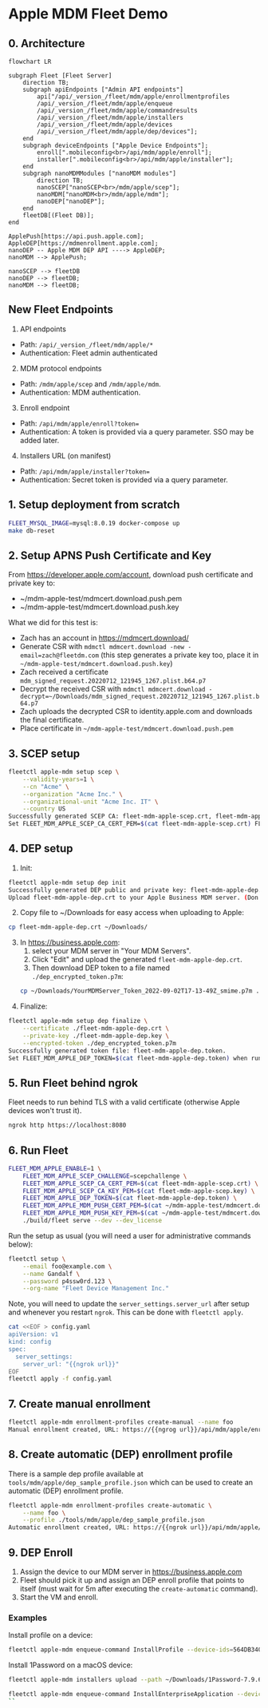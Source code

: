# Apple MDM Fleet Demo

## 0. Architecture

```mermaid
flowchart LR

subgraph Fleet [Fleet Server]
    direction TB;
    subgraph apiEndpoints ["Admin API endpoints"]
        api["/api/_version_/fleet/mdm/apple/enrollmentprofiles
        /api/_version_/fleet/mdm/apple/enqueue
        /api/_version_/fleet/mdm/apple/commandresults
        /api/_version_/fleet/mdm/apple/installers
        /api/_version_/fleet/mdm/apple/devices
        /api/_version_/fleet/mdm/apple/dep/devices"];
    end 
    subgraph deviceEndpoints ["Apple Device Endpoints"];
        enroll[".mobileconfig<br>/api/mdm/apple/enroll"];
        installer[".mobileconfig<br>/api/mdm/apple/installer"];
    end
    subgraph nanoMDMModules ["nanoMDM modules"]
        direction TB;
        nanoSCEP["nanoSCEP<br>/mdm/apple/scep"];
        nanoMDM["nanoMDM<br>/mdm/apple/mdm"];
        nanoDEP["nanoDEP"];
    end
    fleetDB[(Fleet DB)];
end

ApplePush[https://api.push.apple.com];
AppleDEP[https://mdmenrollment.apple.com];
nanoDEP -- Apple MDM DEP API ----> AppleDEP;
nanoMDM --> ApplePush;

nanoSCEP --> fleetDB
nanoDEP --> fleetDB;
nanoMDM --> fleetDB;
```

## New Fleet Endpoints

1. API endpoints
- Path: `/api/_version_/fleet/mdm/apple/*`
- Authentication: Fleet admin authenticated

2. MDM protocol endpoints
- Path: `/mdm/apple/scep` and `/mdm/apple/mdm`.
- Authentication: MDM authentication.

3. Enroll endpoint
- Path: `/api/mdm/apple/enroll?token=`
- Authentication: A token is provided via a query parameter. SSO may be added later.

4. Installers URL (on manifest)
- Path: `/api/mdm/apple/installer?token=`
- Authentication: Secret token is provided via a query parameter.

## 1. Setup deployment from scratch

```sh
FLEET_MYSQL_IMAGE=mysql:8.0.19 docker-compose up
make db-reset
```

## 2. Setup APNS Push Certificate and Key

From https://developer.apple.com/account, download push certificate and private key to:
- ~/mdm-apple-test/mdmcert.download.push.pem
- ~/mdm-apple-test/mdmcert.download.push.key

What we did for this test is:
- Zach has an account in https://mdmcert.download/
- Generate CSR with `mdmctl mdmcert.download -new -email=zach@fleetdm.com` (this step generates a private key too, place it in `~/mdm-apple-test/mdmcert.download.push.key`)
- Zach received a certificate `mdm_signed_request.20220712_121945_1267.plist.b64.p7`
- Decrypt the received CSR with `mdmctl mdmcert.download -decrypt=~/Downloads/mdm_signed_request.20220712_121945_1267.plist.b64.p7`
- Zach uploads the decrypted CSR to identity.apple.com and downloads the final certificate.
- Place certificate in `~/mdm-apple-test/mdmcert.download.push.pem`

## 3. SCEP setup

```sh
fleetctl apple-mdm setup scep \
    --validity-years=1 \
    --cn "Acme" \
    --organization "Acme Inc." \
    --organizational-unit "Acme Inc. IT" \
    --country US
Successfully generated SCEP CA: fleet-mdm-apple-scep.crt, fleet-mdm-apple-scep.key.
Set FLEET_MDM_APPLE_SCEP_CA_CERT_PEM=$(cat fleet-mdm-apple-scep.crt) FLEET_MDM_APPLE_SCEP_CA_KEY_PEM=$(cat fleet-mdm-apple-scep.key) when running Fleet.
```

## 4. DEP setup

1. Init:
```sh
fleetctl apple-mdm setup dep init
Successfully generated DEP public and private key: fleet-mdm-apple-dep.crt, fleet-mdm-apple-dep.key
Upload fleet-mdm-apple-dep.crt to your Apple Business MDM server. (Don't forget to click "Save" after uploading it.)%
```
2. Copy file to ~/Downloads for easy access when uploading to Apple:
```sh
cp fleet-mdm-apple-dep.crt ~/Downloads/
```
3. In https://business.apple.com:
   1. select your MDM server in "Your MDM Servers".
   2. Click "Edit" and upload the generated `fleet-mdm-apple-dep.crt`.
   3. Then download DEP token to a file named `./dep_encrypted_token.p7m`:
    ```sh
    cp ~/Downloads/YourMDMServer_Token_2022-09-02T17-13-49Z_smime.p7m ./dep_encrypted_token.p7m
    ```
4. Finalize:
```sh
fleetctl apple-mdm setup dep finalize \
    --certificate ./fleet-mdm-apple-dep.crt \
    --private-key ./fleet-mdm-apple-dep.key \
    --encrypted-token ./dep_encrypted_token.p7m
Successfully generated token file: fleet-mdm-apple-dep.token.
Set FLEET_MDM_APPLE_DEP_TOKEN=$(cat fleet-mdm-apple-dep.token) when running Fleet.
```

## 5. Run Fleet behind ngrok

Fleet needs to run behind TLS with a valid certificate (otherwise Apple devices won't trust it).

```sh
ngrok http https://localhost:8080
```

## 6. Run Fleet

```sh
FLEET_MDM_APPLE_ENABLE=1 \
    FLEET_MDM_APPLE_SCEP_CHALLENGE=scepchallenge \
    FLEET_MDM_APPLE_SCEP_CA_CERT_PEM=$(cat fleet-mdm-apple-scep.crt) \
    FLEET_MDM_APPLE_SCEP_CA_KEY_PEM=$(cat fleet-mdm-apple-scep.key) \
    FLEET_MDM_APPLE_DEP_TOKEN=$(cat fleet-mdm-apple-dep.token) \
    FLEET_MDM_APPLE_MDM_PUSH_CERT_PEM=$(cat ~/mdm-apple-test/mdmcert.download.push.pem) \
    FLEET_MDM_APPLE_MDM_PUSH_KEY_PEM=$(cat ~/mdm-apple-test/mdmcert.download.push.key) \
    ./build/fleet serve --dev --dev_license
```

Run the setup as usual (you will need a user for administrative commands below):

```sh
fleetctl setup \
    --email foo@example.com \
    --name Gandalf \
    --password p4ssw0rd.123 \
    --org-name "Fleet Device Management Inc."
```

Note, you will need to update the `server_settings.server_url` after setup and whenever you restart `ngrok`. This can be done with `fleetctl apply`.

```sh
cat <<EOF > config.yaml
apiVersion: v1
kind: config
spec:
  server_settings:
    server_url: "{{ngrok url}}"
EOF
fleetctl apply -f config.yaml
```

## 7. Create manual enrollment

```sh
fleetctl apple-mdm enrollment-profiles create-manual --name foo
Manual enrollment created, URL: https://{{ngrog url}}/api/mdm/apple/enroll?token={{token}}.
```

## 8. Create automatic (DEP) enrollment profile

There is a sample dep profile available at `tools/mdm/apple/dep_sample_profile.json` which can be used to create an automatic (DEP) enrollment profile.

```sh
fleetctl apple-mdm enrollment-profiles create-automatic \
    --name foo \
    --profile ./tools/mdm/apple/dep_sample_profile.json
Automatic enrollment created, URL: https://{{ngrok url}}/api/mdm/apple/enroll?token={{token}}.
```

## 9. DEP Enroll

1. Assign the device to our MDM server in https://business.apple.com
2. Fleet should pick it up and assign an DEP enroll profile that points to itself (must wait for 5m after executing the `create-automatic` command).
3. Start the VM and enroll.

### Examples

Install profile on a device:

```sh
fleetctl apple-mdm enqueue-command InstallProfile --device-ids=564DB340-7435-FA4D-B124-9480B239BE88 --mobileconfig some_profile.plist
```

Install 1Password on a macOS device:

```sh
fleetctl apple-mdm installers upload --path ~/Downloads/1Password-7.9.6.pkg

fleetctl apple-mdm enqueue-command InstallEnterpriseApplication --device-ids=564DB340-7435-FA4D-B124-9480B239BE88 --installer-id=1
``
